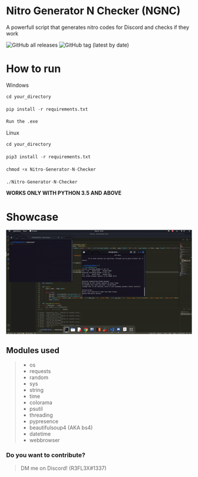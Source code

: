 # Nitro Generator N Checker (NGNC)
A powerfull script that generates nitro codes for Discord and checks if they work

![GitHub all releases](https://img.shields.io/github/downloads/ReflexTheLegend/Nitro-Gen-Checker/total?style=plastic)
![GitHub tag (latest by date)](https://img.shields.io/github/v/tag/ReflexTheLegend/Nitro-Generator-N-Checker)
# How to run

Windows
```py
cd your_directory

pip install -r requirements.txt

Run the .exe
```

Linux
```py
cd your_directory

pip3 install -r requirements.txt

chmod +x Nitro-Generator-N-Checker

./Nitro-Generator-N-Checker
```

**WORKS ONLY WITH PYTHON 3.5 AND ABOVE**

# Showcase

![Showcase](demo.gif)

## Modules used

>- os
>- requests
>- random
>- sys
>- string
>- time
>- colorama
>- psutil
>- threading
>- pypresence
>- beautifulsoup4 (AKA bs4)
>- datetime
>- webbrowser

### Do you want to contribute?
> DM me on Discord! (R3FL3X#1337)
